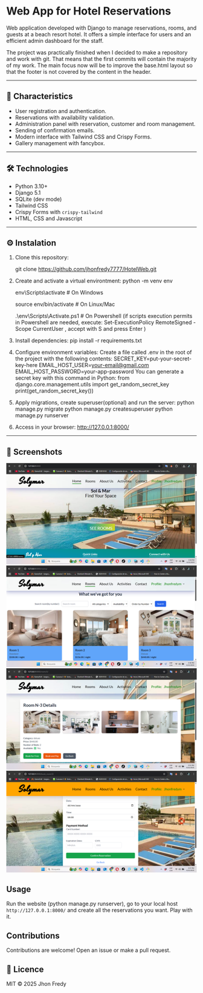 #  Web App for Hotel Reservations

Web application developed with Django to manage reservations, rooms, and guests at a beach resort hotel. It offers a simple interface for users and an efficient admin dashboard for the staff.

The project was practically finished when I decided to make a repository and work with git. That means that the first commits will contain the majority of my work. The main focus now will be to improve the base.html layout so that the footer is not covered by the content in the header.

---

## 🚀 Characteristics

- User registration and authentication.
- Reservations with availability validation.
- Administration panel with reservation, customer and room management.
- Sending of confirmation emails.
- Modern interface with Tailwind CSS and Crispy Forms.
- Gallery management with fancybox.

---

## 🛠️ Technologies

- Python 3.10+
- Django 5.1
- SQLite (dev mode)
- Tailwind CSS
- Crispy Forms with `crispy-tailwind`
- HTML, CSS and Javascript

---

## ⚙️ Instalation

1. Clone this repository:
   
   git clone https://github.com/jhonfredy7777/HotelWeb.git
   

2. Create and activate a virtual environtment:
   python -m venv env

   env\Scripts\activate      # On Windows

   source env/bin/activate  # On Linux/Mac

   .\env\Scripts\Activate.ps1 # On Powershell (if scripts execution permits in Powershell are needed,     execute: Set-ExecutionPolicy RemoteSigned -Scope CurrentUser , accept with S and press Enter )


3. Install dependencies:
   pip install -r requirements.txt

4. Configure environment variables:
   Create a file called .env in the root of the project with the following contents:
      SECRET_KEY=put-your-secret-key-here
      EMAIL_HOST_USER=your-email@gmail.com
      EMAIL_HOST_PASSWORD=your-app-password
   You can generate a secret key with this command in Python:
      from django.core.management.utils import get_random_secret_key
      print(get_random_secret_key()) 

5. Apply migrations, create superuser(optional) and run the server:
   python manage.py migrate
   python manage.py createsuperuser
   python manage.py runserver

6. Access in your browser:
   http://127.0.0.1:8000/

---
## 📸 Screenshots
![HomePage](screenshots/home.png)
![Rooms](screenshots/rooms.png)
![Room Details](screenshots/room_details.png)
![Reservation Page](screenshots/book.png)

## Usage
Run the website (python manage.py runserver), go to your local host `http://127.0.0.1:8000/` and create all the reservations you want. Play with it.

## Contributions
Contributions are welcome! Open an issue or make a pull request.


## 📄 Licence
MIT © 2025 Jhon Fredy
   


